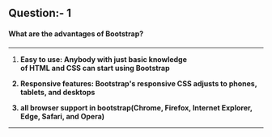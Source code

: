 ## Question:- 1

#### What are the advantages of Bootstrap?

---

1.  <b>Easy to use: Anybody with just basic knowledge<br> of HTML and CSS can start using Bootstrap

2.  <b>Responsive features: Bootstrap's responsive CSS adjusts to phones, tablets, and desktops

3.  <b> all browser support in bootstrap(Chrome, Firefox, Internet Explorer, Edge, Safari, and Opera)

---
